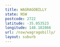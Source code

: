 ```yaml
---
title: WAGRAGOBILLY
state: NSW
postcode: 2722
latitude: -35.053523
longitude: 148.102866
url: /nsw/wagragobilly/
layout: suburb
---
```

